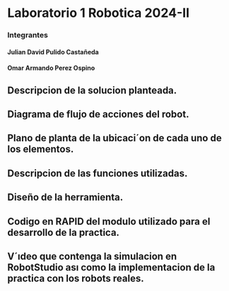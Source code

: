 # Laboratorio 1 Robotica 2024-II
### Integrantes
#### Julian David Pulido Castañeda
#### Omar Armando Perez Ospino
## Descripcion de la solucion planteada.
## Diagrama de flujo de acciones del robot.
## Plano de planta de la ubicaci´on de cada uno de los elementos.
## Descripcion de las funciones utilizadas.
## Diseño de la herramienta.
## Codigo en RAPID del modulo utilizado para el desarrollo de la practica.
## V´ıdeo que contenga la simulacion en RobotStudio ası como la implementacion de la practica con los robots reales.
